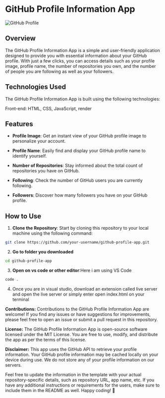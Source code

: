 # GitHub Profile Information App

![GitHub Profile](https://avatars.githubusercontent.com/u/108704161?v=4)

## Overview

The GitHub Profile Information App is a simple and user-friendly application designed to provide you with essential information about your GitHub profile. With just a few clicks, you can access details such as your profile image, profile name, the number of repositories you own, and the number of people you are following as well as your followers.

## Technologies Used
The GitHub Profile Information App is built using the following technologies:

Front-end: HTML, CSS, JavaScript, render


## Features

- **Profile Image**: Get an instant view of your GitHub profile image to personalize your account.

- **Profile Name**: Easily find and display your GitHub profile name to identify yourself.

- **Number of Repositories**: Stay informed about the total count of repositories you have on GitHub.

- **Following**: Check the number of GitHub users you are currently following.

- **Followers**: Discover how many followers you have on your GitHub profile.

## How to Use

1. **Clone the Repository**: Start by cloning this repository to your local machine using the following command:

```bash
git clone https://github.com/your-username/github-profile-app.git
```
2. **Go to folder you downloaded**
   
```bash
cd github-profile-app
```

3. **Open on vs code or other editor**:Here i am using VS Code
```bash
code .
```

4. Once you are in visual studio, download an extension called live server and open the live server or simply enter open index.html on your terminal



**Contributions:**
Contributions to the GitHub Profile Information App are welcome! If you find any issues or have suggestions for improvements, please feel free to open an issue or submit a pull request in this repository.


**License:**
The GitHub Profile Information App is open-source software licensed under the MIT License. You are free to use, modify, and distribute the app as per the terms of this license.

**Disclaimer:**
This app uses the GitHub API to retrieve your profile information. Your GitHub profile information may be cached locally on your device during use. We do not store any of your profile information on our servers.

Feel free to update the information in the template with your actual repository-specific details, such as repository URL, app name, etc. If you have any additional instructions or requirements for the users, make sure to include them in the README as well. Happy coding! 🚀
